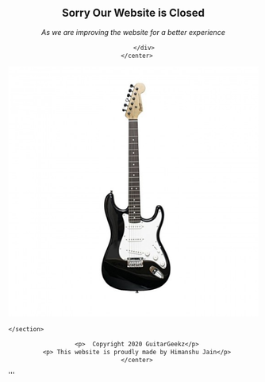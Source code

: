 
<head>
	<title>GuitarGeekz</title>
    <!-- CSS Stylesheets -->
  <link rel="stylesheet" href="https://maxcdn.bootstrapcdn.com/bootstrap/4.0.0/css/bootstrap.min.css" integrity="sha384-Gn5384xqQ1aoWXA+058RXPxPg6fy4IWvTNh0E263XmFcJlSAwiGgFAW/dAiS6JXm" crossorigin="anonymous">
  <link rel="stylesheet" href="styles.css">

  <!-- Font Awesome -->
  <script defer src="https://use.fontawesome.com/releases/v5.0.7/js/all.js"></script>

  <!-- Bootstrap Scripts -->
  <script src="https://code.jquery.com/jquery-3.2.1.slim.min.js" integrity="sha384-KJ3o2DKtIkvYIK3UENzmM7KCkRr/rE9/Qpg6aAZGJwFDMVNA/GpGFF93hXpG5KkN" crossorigin="anonymous"></script>
  <script src="https://cdnjs.cloudflare.com/ajax/libs/popper.js/1.12.9/umd/popper.min.js" integrity="sha384-ApNbgh9B+Y1QKtv3Rn7W3mgPxhU9K/ScQsAP7hUibX39j7fakFPskvXusvfa0b4Q" crossorigin="anonymous"></script>
  <script src="https://maxcdn.bootstrapcdn.com/bootstrap/4.0.0/js/bootstrap.min.js" integrity="sha384-JZR6Spejh4U02d8jOt6vLEHfe/JQGiRRSQQxSfFWpi1MquVdAyjUar5+76PVCmYl" crossorigin="anonymous"></script>

 <link rel="icon"  href="icon.ico">


</head>
<body>
	
<section class="parttwo">
     <center>
          <div class="sorry" > 
      	    <h1> Sorry Our Website is Closed </h1>
            <em><p>As we are improving the website for a better experience</p></em>
        
          </div>
      </center>
  </section>
      <center>
      <img class="guitar" src="guitar.jpg">
  </center>


<section class="partone">
		

	</section>


<section class="footer">
	<center>
		<a style="color: black;" href="https://bit.ly/channel_himanshujain">
	       <i class="fab fa-youtube"></i>
	    </a>
	    <a style="color: black;" href="https://bit.ly/channel_himanshujain" >
      <i class="social-icon fab fa-twitter"></i>
  </a>

      <p>  Copyright 2020 GuitarGeekz</p>
      <p> This website is proudly made by Himanshu Jain</p>
      </center>
</section>
</body>
'''
